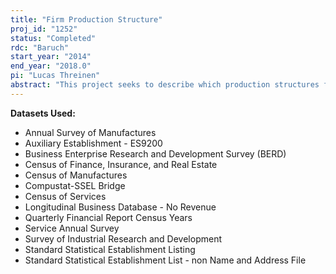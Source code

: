 ```yaml
---
title: "Firm Production Structure"
proj_id: "1252"
status: "Completed"
rdc: "Baruch"
start_year: "2014"
end_year: "2018.0"
pi: "Lucas Threinen"
abstract: "This project seeks to describe which production structures firms select from among the various alternatives, their reasons for doing so, and how the production structures selected change over time when firms face external shocks such as technological advances or regulatory changes. The project focuses on the service sector but will also examine the manufacturing sector."
---
```


**Datasets Used:**

  - Annual Survey of Manufactures 
  - Auxiliary Establishment - ES9200 
  - Business Enterprise Research and Development Survey (BERD) 
  - Census of Finance, Insurance, and Real Estate 
  - Census of Manufactures 
  - Compustat-SSEL Bridge 
  - Census of Services 
  - Longitudinal Business Database - No Revenue 
  - Quarterly Financial Report Census Years 
  - Service Annual Survey 
  - Survey of Industrial Research and Development 
  - Standard Statistical Establishment Listing 
  - Standard Statistical Establishment List - non Name and Address File 

